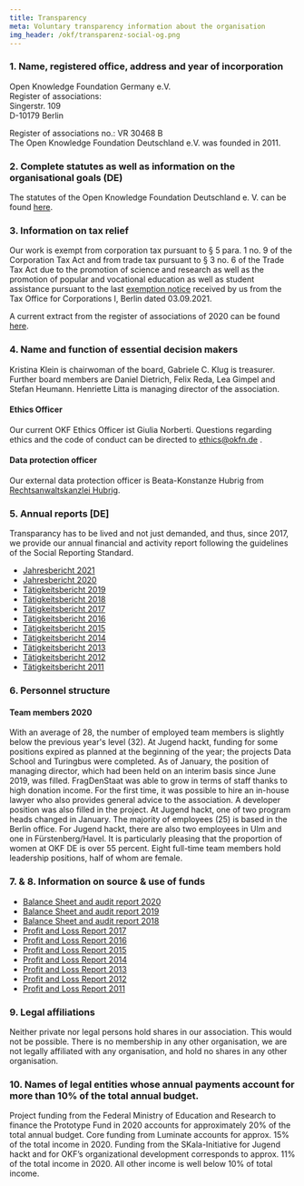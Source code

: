 ```yaml
---
title: Transparency
meta: Voluntary transparency information about the organisation
img_header: /okf/transparenz-social-og.png
---
```


### 1. Name, registered office, address and year of incorporation

Open Knowledge Foundation Germany e.V. <br>
Register of associations: <br>
Singerstr. 109 <br>
D-10179 Berlin <br>

Register of associations no.: VR 30468 B <br>
The Open Knowledge Foundation Deutschland e.V. was founded in 2011.

### 2. Complete statutes as well as information on the organisational goals (DE)
The statutes of the Open Knowledge Foundation Deutschland e. V. can be found [here](/files/documents/01_OKF-Satzung_neu.pdf).


### 3. Information on tax relief
Our work is exempt from corporation tax pursuant to § 5 para. 1 no. 9 of the Corporation Tax Act and from trade tax pursuant to § 3 no. 6 of the Trade Tax Act due to the promotion of science and research as well as the promotion of popular and vocational education as well as student assistance pursuant to the last [exemption notice](/files/documents/Freistellungsbescheid2020.pdf) received by us from the Tax Office for Corporations I, Berlin dated 03.09.2021.

A current extract from the register of associations of 2020 can be found [here](/files/documents/Vereinsregisterauszug_OKFDE_2020.pdf).

### 4. Name and function of essential decision makers
Kristina Klein is chairwoman of the board, Gabriele C. Klug is treasurer. Further board members are Daniel Dietrich, Felix Reda, Lea Gimpel and Stefan Heumann. Henriette Litta is managing director of the association.

#### Ethics Officer
Our current OKF Ethics Officer ist Giulia Norberti. Questions regarding ethics and the code of conduct can be directed to ethics@okfn.de .

#### Data protection officer
Our external data protection officer is Beata-Konstanze Hubrig from [Rechtsanwaltskanzlei Hubrig](https://kanzlei-hubrig.de/).

### 5. Annual reports [DE]
Transparancy has to be lived and not just demanded, and thus, since 2017, we provide our annual financial and activity report following the guidelines of the Social Reporting Standard.

- [Jahresbericht 2021](https://2021.okfn.de/) <br>
- [Jahresbericht 2020](https://2020.okfn.de/) <br>
- [Tätigkeitsbericht 2019](https://2019.okfn.de/) <br>
- [Tätigkeitsbericht 2018](https://2018.okfn.de/) <br>
- [Tätigkeitsbericht 2017](/files/documents/OKFDE-Taetigkeitsbericht-2017.pdf) <br>
- [Tätigkeitsbericht 2016](/files/documents/OKFDE-Taetigkeitsbericht-2016.pdf) <br>
- [Tätigkeitsbericht 2015](/files/documents/OKFDE-Taetigkeitsbericht-2015.pdf) <br>
- [Tätigkeitsbericht 2014](/files/documents/OKFDE-Taetigkeitsbericht-2014.pdf) <br>
- [Tätigkeitsbericht 2013](/files/documents/OKFDE-Taetigkeitsbericht-2013.pdf) <br>
- [Tätigkeitsbericht 2012](/files/documents/OKFDE-Taetigkeitsbericht-2012.pdf) <br>
- [Tätigkeitsbericht 2011](/files/documents/OKFDE-Taetigkeitsbericht-2011.pdf)

### 6. Personnel structure

#### Team members 2020

With an average of 28, the number of employed team members is slightly below the previous year's level (32). At Jugend hackt, funding for some positions expired as planned at the beginning of the year; the projects Data School and Turingbus were completed. As of January, the position of managing director, which had been held on an interim basis since June 2019, was filled. FragDenStaat was able to grow in terms of staff thanks to high donation income. For the first time, it was possible to hire an in-house lawyer who also provides general advice to the association. A developer position was also filled in the project. At Jugend hackt, one of two program heads changed in January. The majority of employees (25) is based in the Berlin office. For Jugend hackt, there are also two employees in Ulm and one in Fürstenberg/Havel. It is particularly pleasing that the proportion of women at OKF DE is over 55 percent. Eight full-time team members hold leadership positions, half of whom are female. 

### 7. & 8. Information on source & use of funds

- [Balance Sheet and audit report 2020](/files/WP-Berichte/OKF-DE-WPBericht-2020.pdf)
- [Balance Sheet and audit report 2019](/files/WP-Berichte/OKF-DE-WPBericht-2019.pdf)
- [Balance Sheet and audit report 2018](/files/WP-Berichte/OKF-DE-WPBericht-2018.pdf)
- [Profit and Loss Report 2017](/files/documents/jahresabschluesse/jahresabschluss-2017.pdf) 
- [Profit and Loss Report 2016](/files/documents/jahresabschluesse/jahresabschluss-2016.pdf)
- [Profit and Loss Report 2015](/files/documents/jahresabschluesse/jahresabschluss-2015.pdf)
- [Profit and Loss Report 2014](/files/documents/jahresabschluesse/jahresabschluss-2014.pdf)
- [Profit and Loss Report 2013](/files/documents/jahresabschluesse/jahresabschluss-2013.pdf)
- [Profit and Loss Report 2012](/files/documents/jahresabschluesse/jahresabschluss-2012.pdf)
- [Profit and Loss Report 2011](/files/documents/jahresabschluesse/jahresabschluss-2011.pdf)

### 9. Legal affiliations
Neither private nor legal persons hold shares in our association. This would not be possible. There is no membership in any other organisation, we are not legally affiliated with any organisation, and hold no shares in any other organisation.

### 10. Names of legal entities whose annual payments account for more than 10% of the total annual budget.
Project funding from the Federal Ministry of Education and Research to finance the Prototype Fund in 2020 accounts for approximately 20% of the total annual budget. Core funding from Luminate accounts for approx. 15% of the total income in 2020. Funding from the SKala-Initiative for Jugend hackt and for OKF’s organizational development corresponds to approx. 11% of the total income in 2020. All other income is well below 10% of total income.
